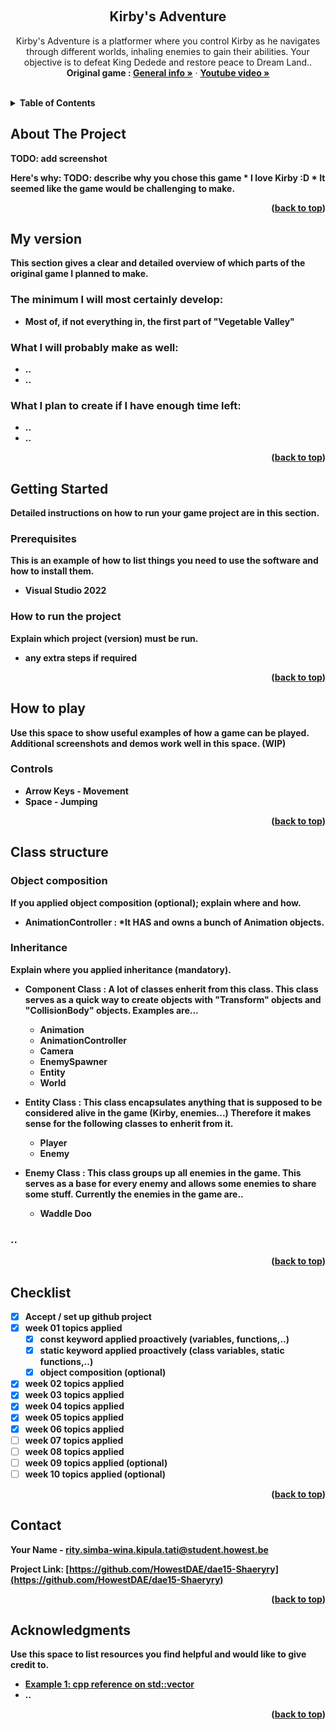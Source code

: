<a name="readme-top"></a>

<!-- GENERAL GAME INFO -->
<br />
<div align="center">

  <h2 align="center">Kirby's Adventure</h2>

  <p align="center">
    Kirby's Adventure is a platformer where you control Kirby as he navigates through different worlds, inhaling enemies to gain their abilities. Your objective is to defeat King Dedede and restore peace to Dream Land..
    <br />
    <strong>Original game : </strong>
    <a href="https://en.wikipedia.org/wiki/Kirby%27s_Adventure"><strong>General info »</strong></a>
    ·
    <a href="https://www.youtube.com/watch?v=3jt__MP4IzE"><strong>Youtube video »<strong></a>
    <br />
    <br />
  </p>
</div>



<!-- TABLE OF CONTENTS -->
<details>
  <summary>Table of Contents</summary>
  <ol>
    <li>
      <a href="#about-the-project">About The Project</a>
    </li>
    <li>
      <a href="#my-version">My version</a>
    </li>
    <li>
      <a href="#getting-started">Getting Started</a>
    </li>
    <li><a href="#how-to-play">How To Play</a></li>
    <li><a href="#class-structure">Class structure</a></li>
    <li><a href="#checklist">Checklist</a></li>
    <li><a href="#contact">Contact</a></li>
    <li><a href="#acknowledgments">Acknowledgments</a></li>
  </ol>
</details>



<!-- ABOUT THE PROJECT -->
## About The Project

TODO: add screenshot 

Here's why:
TODO: describe why you chose this game 
    * I love Kirby :D
    * It seemed like the game would be challenging to make.

<p align="right">(<a href="#readme-top">back to top</a>)</p>


## My version

This section gives a clear and detailed overview of which parts of the original game I planned to make.

### The minimum I will most certainly develop:
* Most of, if not everything in, the first part of "Vegetable Valley"

### What I will probably make as well:
* .. 
* .. 

### What I plan to create if I have enough time left:
* .. 
* .. 

<p align="right">(<a href="#readme-top">back to top</a>)</p>


<!-- GETTING STARTED -->
## Getting Started
Detailed instructions on how to run your game project are in this section.

### Prerequisites

This is an example of how to list things you need to use the software and how to install them.
* Visual Studio 2022

### How to run the project

Explain which project (version) must be run.
* any extra steps if required 

<p align="right">(<a href="#readme-top">back to top</a>)</p>



<!-- HOW TO PLAY -->
## How to play

Use this space to show useful examples of how a game can be played. 
Additional screenshots and demos work well in this space. 
(WIP)

### Controls
* Arrow Keys - Movement
* Space - Jumping

<p align="right">(<a href="#readme-top">back to top</a>)</p>


<!-- CLASS STRUCTURE -->
## Class structure 

### Object composition 
If you applied object composition (optional); explain where and how.

- AnimationController :
*It <b>HAS</b> and owns a bunch of Animation objects.

### Inheritance 
Explain where you applied inheritance (mandatory).

- Component Class : A lot of classes enherit from this class. This class serves as a quick way to create objects with "Transform" objects and "CollisionBody" objects. Examples are...
    * Animation
    * AnimationController
    * Camera
    * EnemySpawner
    * Entity
    * World

- Entity Class : This class encapsulates anything that is supposed to be considered alive in the game (Kirby, enemies...) Therefore it makes sense for the following classes to enherit from it.
    * Player
    * Enemy

- Enemy Class : This class groups up all enemies in the game. This serves as a base for every enemy and allows some enemies to share some stuff. Currently the enemies in the game are..
    * Waddle Doo

### ..

<p align="right">(<a href="#readme-top">back to top</a>)</p>


<!-- CHECKLIST -->
## Checklist

- [x] Accept / set up github project
- [x] week 01 topics applied
    - [x] const keyword applied proactively (variables, functions,..)
    - [x] static keyword applied proactively (class variables, static functions,..)
    - [x] object composition (optional)
- [x] week 02 topics applied
- [x] week 03 topics applied
- [x] week 04 topics applied
- [x] week 05 topics applied
- [x] week 06 topics applied
- [ ] week 07 topics applied
- [ ] week 08 topics applied
- [ ] week 09 topics applied (optional)
- [ ] week 10 topics applied (optional)

<p align="right">(<a href="#readme-top">back to top</a>)</p>

<!-- CONTACT -->
## Contact

Your Name - rity.simba-wina.kipula.tati@student.howest.be

Project Link: [https://github.com/HowestDAE/dae15-Shaeryry](https://github.com/HowestDAE/dae15-Shaeryry)

<p align="right">(<a href="#readme-top">back to top</a>)</p>


<!-- ACKNOWLEDGMENTS -->
## Acknowledgments

Use this space to list resources you find helpful and would like to give credit to. 

* [Example 1: cpp reference on std::vector](https://en.cppreference.com/w/cpp/container/vector)
* ..

<p align="right">(<a href="#readme-top">back to top</a>)</p>

